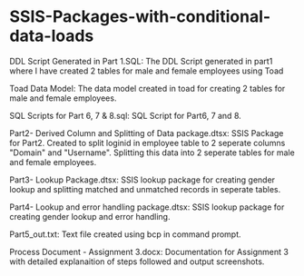 # SSIS-Packages-with-conditional-data-loads

DDL Script Generated in Part 1.SQL: The DDL Script generated in part1 where I have created 2 tables for male and female employees using Toad

Toad Data Model: The data model created in toad for creating 2 tables for male and female employees.

SQL Scripts for Part 6, 7 & 8.sql: SQL Script for Part6, 7 and 8.

Part2- Derived Column and Splitting of Data package.dtsx: SSIS Package for Part2. 
       Created to split loginid in employee table to 2 seperate columns "Domain" and "Username".
       Splitting this data into 2 seperate tables for male and female employees.
       
Part3- Lookup Package.dtsx: SSIS lookup package for creating gender lookup and splitting matched and unmatched records in seperate tables.

Part4- Lookup and error handling package.dtsx: SSIS lookup package for creating gender lookup and error handling.

Part5_out.txt: Text file created using bcp in command prompt.

Process Document - Assignment 3.docx: Documentation for Assignment 3 with detailed explanaition of steps followed and output screenshots.
